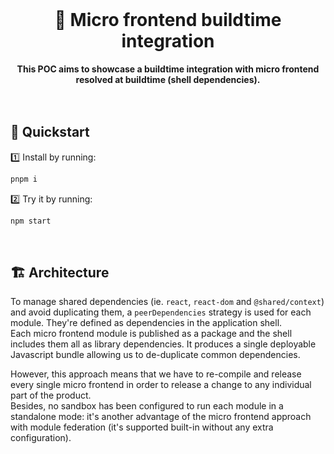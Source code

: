 <br>
<div align="center">
    <h1>🧪 Micro frontend buildtime integration</h1>
    <strong>This POC aims to showcase a buildtime integration with micro frontend resolved at buildtime (shell dependencies).</strong>
</div>
<br>
<br>

## 🚀 Quickstart

1️⃣ Install by running:

```bash
pnpm i
```

2️⃣ Try it by running:

```bash
npm start
```

<br>

## 🏗 Architecture

To manage shared dependencies (ie. `react`, `react-dom` and `@shared/context`) and avoid duplicating them, a `peerDependencies` strategy is used for each module. They're defined as dependencies in the application shell.  
Each micro frontend module is published as a package and the shell includes them all as library dependencies. It produces a single deployable Javascript bundle allowing us to de-duplicate common dependencies.

However, this approach means that we have to re-compile and release every single micro frontend in order to release a change to any individual part of the product.  
Besides, no sandbox has been configured to run each module in a standalone mode: it's another advantage of the micro frontend approach with module federation (it's supported built-in without any extra configuration).
